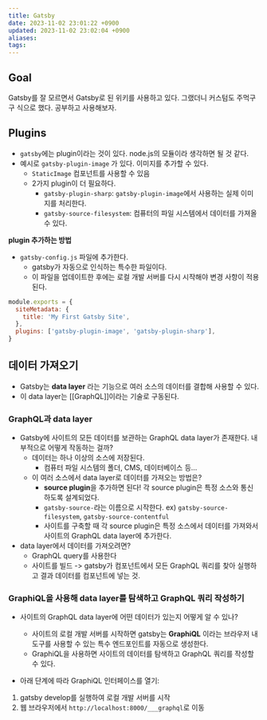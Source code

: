 ```yaml
---
title: Gatsby
date: 2023-11-02 23:01:22 +0900
updated: 2023-11-02 23:02:04 +0900
aliases:
tags:
---
```


## Goal

Gatsby를 잘 모르면서 Gatsby로 된 위키를 사용하고 있다. 그랬더니 커스텀도 주먹구구 식으로 했다. 공부하고 사용해보자.

## Plugins

- `gatsby`에는 plugin이라는 것이 있다. node.js의 모듈이라 생각하면 될 것 같다.
- 예시로 `gatsby-plugin-image` 가 있다. 이미지를 추가할 수 있다.
  - `StaticImage` 컴포넌트를 사용할 수 있음
  - 2가지 plugin이 더 필요하다.
    - `gatsby-plugin-sharp`: `gatsby-plugin-image`에서 사용하는 실제 이미지를 처리한다.
    - `gatsby-source-filesystem`: 컴퓨터의 파일 시스템에서 데이터를 가져올 수 있다.

**plugin 추가하는 방법**

- `gatsby-config.js` 파일에 추가한다.
  - gatsby가 자동으로 인식하는 특수한 파일이다.
  - 이 파일을 업데이트한 후에는 로컬 개발 서버를 다시 시작해야 변경 사항이 적용된다.

```js
module.exports = {
  siteMetadata: {
    title: 'My First Gatsby Site',
  },
  plugins: ['gatsby-plugin-image', 'gatsby-plugin-sharp'],
}
```

## 데이터 가져오기

- Gatsby는 **data layer** 라는 기능으로 여러 소스의 데이터를 결합해 사용할 수 있다.
- 이 data layer는 [[GraphQL]]이라는 기술로 구동된다.

### GraphQL과 data layer

- Gatsby에 사이트의 모든 데이터를 보관하는 GraphQL data layer가 존재한다. 내부적으로 어떻게 작동하는 걸까?
  - 데이터는 하나 이상의 소스에 저장된다.
    - 컴퓨터 파일 시스템의 폴더, CMS, 데이터베이스 등...
  - 이 여러 소스에서 data layer로 데이터를 가져오는 방법은?
    - **source plugin**을 추가하면 된다! 각 source plugin은 특정 소스와 통신하도록 설계되었다.
    - `gatsby-source-`라는 이름으로 시작한다. ex) `gatsby-source-filesystem`, `gatsby-source-contentful`
    - 사이트를 구축할 때 각 source plugin은 특정 소스에서 데이터를 가져와서 사이트의 GraphQL data layer에 추가한다.
- data layer에서 데이터를 가져오려면?
  - GraphQL query를 사용한다
  - 사이트를 빌드 -> gatsby가 컴포넌트에서 모든 GraphQL 쿼리를 찾아 실행하고 결과 데이터를 컴포넌트에 넣는 것.

### GraphiQL을 사용해 data layer를 탐색하고 GraphQL 쿼리 작성하기

- 사이트의 GraphQL data layer에 어떤 데이터가 있는지 어떻게 알 수 있나?

  - 사이트의 로컬 개발 서버를 시작하면 gatsby는 **GraphiQL** 이라는 브라우저 내 도구를 사용할 수 있는 특수 엔드포인트를 자동으로 생성한다.
  - GraphiQL을 사용하면 사이트의 데이터를 탐색하고 GraphQL 쿼리를 작성할 수 있다.

- 아래 단계에 따라 GraphiQL 인터페이스를 열기:

1. gatsby develop를 실행하여 로컬 개발 서버를 시작
2. 웹 브라우저에서 `http://localhost:8000/___graphql`로 이동
